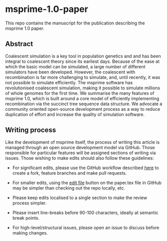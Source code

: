 # msprime-1.0-paper

This repo contains the manuscript for the publication describing the 
msprime 1.0 paper. 

## Abstract

Coalescent simulation is a key tool in population genetics and
and has been integral to coalescent theory since its earliest days.
Because of the ease at which the basic model can be simulated,
a large number of different simulators have been developed. However,
the coalescent with recombination is far more challenging to simulate,
and, until recently, it was not possible to simulate efficiently.
The msprime software has revolutionised
coalescent simulation, making it possible to simulate millions
of whole genomes for the first time. We summarise the many features
of msprime 1.0, which is built around a core model of efficiently
implementing recombination via the succinct tree sequence data
structure. We advocate a community oriented open-source development
process as a way to reduce duplication of effort and increase
the quality of simulation software.

## Writing process

Like the development of msprime itself, the process of writing this 
article is managed through an open source development model via
GitHub. Those responsible for particular features will be 
assigned sections of writing via issues. Those wishing to make 
edits should also follow these guidelines:

- For significant edits, please use the GitHub workflow described 
  [here](https://stdpopsim.readthedocs.io/en/latest/development.html#github-workflow)
  to create a fork, feature branches and make pull requests.

- For smaller edits, using the 
  [edit file](https://help.github.com/en/github/managing-files-in-a-repository/editing-files-in-your-repository) 
  button on the paper.tex file in GitHub may be simpler than checking out 
  the repo locally, etc.

- Please keep edits localised to a single section to make the 
  review process simpler.

- Please insert line-breaks before 90-100 characters, ideally at semantic
  break points.
  
- For high-level/structural issues, please open an issue to discuss before making changes.


